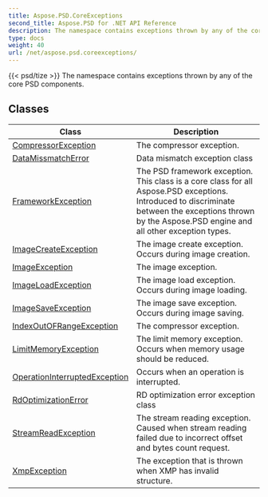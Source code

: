 ```yaml
---
title: Aspose.PSD.CoreExceptions
second_title: Aspose.PSD for .NET API Reference
description: The namespace contains exceptions thrown by any of the core PSD components
type: docs
weight: 40
url: /net/aspose.psd.coreexceptions/
---
```

{{< psd/tize >}}
The namespace contains exceptions thrown by any of the core PSD components.

## Classes

| Class | Description |
| --- | --- |
| [CompressorException](./compressorexception/) | The compressor exception. |
| [DataMissmatchError](./datamissmatcherror/) | Data mismatch exception class |
| [FrameworkException](./frameworkexception/) | The PSD framework exception. This class is a core class for all Aspose.PSD exceptions. Introduced to discriminate between the exceptions thrown by the Aspose.PSD engine and all other exception types. |
| [ImageCreateException](./imagecreateexception/) | The image create exception. Occurs during image creation. |
| [ImageException](./imageexception/) | The image exception. |
| [ImageLoadException](./imageloadexception/) | The image load exception. Occurs during image loading. |
| [ImageSaveException](./imagesaveexception/) | The image save exception. Occurs during image saving. |
| [IndexOutOFRangeException](./indexoutofrangeexception/) | The compressor exception. |
| [LimitMemoryException](./limitmemoryexception/) | The limit memory exception. Occurs when memory usage should be reduced. |
| [OperationInterruptedException](./operationinterruptedexception/) | Occurs when an operation is interrupted. |
| [RdOptimizationError](./rdoptimizationerror/) | RD optimization error exception class |
| [StreamReadException](./streamreadexception/) | The stream reading exception. Caused when stream reading failed due to incorrect offset and bytes count request. |
| [XmpException](./xmpexception/) | The exception that is thrown when XMP has invalid structure. |


